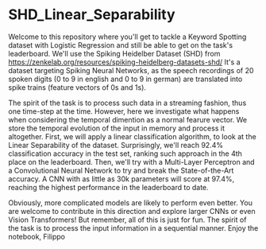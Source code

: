 # SHD_Linear_Separability

Welcome to this repository where you'll get to tackle a Keyword Spotting dataset with Logistic Regression and still be able to get on the task's leaderboard.
We'll use the Spiking Heidelber Dataset (SHD) from https://zenkelab.org/resources/spiking-heidelberg-datasets-shd/
It's a dataset targeting Spiking Neural Networks, as the speech recordings of 20 spoken digits (0 to 9 in english and 0 to 9 in german) are translated into spike trains (feature vectors of 0s and 1s).

The spirit of the task is to process such data in a streaming fashion, thus one time-step at the time. However, here we investigate what happens when considering the temporal dimention as a normal fearure vector. We store the temporal evolution of the input in memory and process it altogether.
First, we will apply a linear classification algorithm, to look at the Linear Separability of the dataset. Surprisingly, we'll reach 92.4% classification accuracy in the test set, ranking such approach in the 4th place on the leaderboard.
Then, we'll try with a Multi-Layer Perceptron and a Convolutional Neural Network to try and break the State-of-the-Art accuracy. A CNN with as little as 30k parameters will score at 97.4%, reaching the highest performance in the leaderboard to date.

Obviously, more complicated models are likely to perform even better. You are welcome to contribute in this direction and explore larger CNNs or even Vision Transformers! But remember, all of this is just for fun. The spirit of the task is to process the input information in a sequential manner.
Enjoy the notebook,
Filippo
